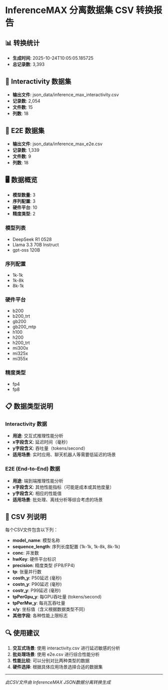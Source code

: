# InferenceMAX 分离数据集 CSV 转换报告

## 📊 转换统计
- **生成时间**: 2025-10-24T10:05:05.185725
- **总记录数**: 3,393

## 📄 Interactivity 数据集
- **输出文件**: json_data/inference_max_interactivity.csv
- **记录数**: 2,054
- **文件数**: 15
- **列数**: 18

## 📄 E2E 数据集
- **输出文件**: json_data/inference_max_e2e.csv
- **记录数**: 1,339
- **文件数**: 9
- **列数**: 18

## 🖥️ 数据概览
- **模型数量**: 3
- **序列配置**: 3
- **硬件平台**: 10
- **精度类型**: 2

### 模型列表
- DeepSeek R1 0528
- Llama 3.3 70B Instruct
- gpt-oss 120B

### 序列配置
- 1k-1k
- 1k-8k
- 8k-1k

### 硬件平台
- b200
- b200_trt
- gb200
- gb200_mtp
- h100
- h200
- h200_trt
- mi300x
- mi325x
- mi355x

### 精度类型
- fp4
- fp8

## 📋 数据类型说明

### Interactivity 数据
- **用途**: 交互式推理性能分析
- **x字段含义**: 延迟时间（毫秒）
- **y字段含义**: 吞吐量（tokens/second）
- **适用场景**: 实时应用、聊天机器人等需要低延迟的场景

### E2E (End-to-End) 数据
- **用途**: 端到端推理性能分析
- **x字段含义**: 其他性能指标（可能是成本或其他度量）
- **y字段含义**: 相应的性能值
- **适用场景**: 批处理、离线分析等综合考虑的场景

## 📄 CSV 列说明
每个CSV文件包含以下列：
- **model_name**: 模型名称
- **sequence_length**: 序列长度配置 (1k-1k, 1k-8k, 8k-1k)
- **conc**: 并发数
- **hwKey**: 硬件平台标识
- **precision**: 精度类型 (FP8/FP4)
- **tp**: 张量并行数
- **costh_y**: P50延迟 (毫秒)
- **costn_y**: P90延迟 (毫秒)
- **costr_y**: P99延迟 (毫秒)
- **tpPerGpu_y**: 每GPU吞吐量 (tokens/second)
- **tpPerMw_y**: 每兆瓦吞吐量
- **x/y**: 坐标值（含义根据数据类型不同）
- **其他字段**: 各种性能上限标志

## 🔍 使用建议
1. **交互式场景**: 使用 interactivity.csv 进行延迟敏感的分析
2. **批处理场景**: 使用 e2e.csv 进行综合性能分析
3. **性能比较**: 可以分别对比两种类型的数据
4. **硬件选择**: 根据具体应用场景选择合适的数据集

---

*此CSV文件由 InferenceMAX JSON数据分离转换生成*
